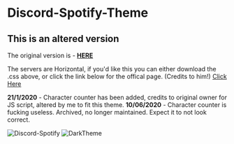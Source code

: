 # Discord-Spotify-Theme


## This is an altered version
The original version is - [**HERE**](https://github.com/CapnKitten/Spotify-Discord)

The servers are Horizontal, if you'd like this you can either download the .css above, or click the link below for the offical page.
(Credits to him!)
[Click Here](https://betterdiscordlibrary.com/themes/Horizontal%20Server%20List)

**21/1/2020** - Character counter has been added, credits to original owner for JS script, altered by me to fit this theme.
**10/06/2020** - Character counter is fucking useless. Archived, no longer maintained. Expect it to not look correct. 


![Discord-Spotify](https://i.imgur.com/Yz5iZcC.png "Meme")
![DarkTheme](https://cdn.discordapp.com/attachments/732774113688551455/732787167725748254/Mockup.jpg "Hawt")

